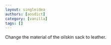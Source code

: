 ```yaml
---
layout: singleidea
authors: [aosdict]
category: [vanilla]
tags: []
---
```

Change the material of the oilskin sack to leather.
